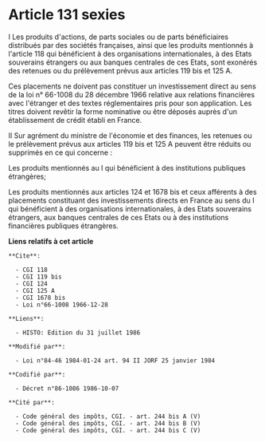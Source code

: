 # Article 131 sexies

I Les produits d'actions, de parts sociales ou de parts bénéficiaires distribués par des sociétés françaises, ainsi que les
produits mentionnés à l'article 118 qui bénéficient à des organisations internationales, à des Etats souverains étrangers ou
aux banques centrales de ces Etats, sont exonérés des retenues ou du prélèvement prévus aux articles 119 bis et 125 A.

Ces placements ne doivent pas constituer un investissement direct au sens de la loi n° 66-1008 du 28 décembre 1966 relative
aux relations financières avec l'étranger et des textes réglementaires pris pour son application. Les titres doivent revêtir
la forme nominative ou être déposés auprès d'un établissement de crédit établi en France.

II Sur agrément du ministre de l'économie et des finances, les retenues ou le prélèvement prévus aux articles 119 bis et 125
A peuvent être réduits ou supprimés en ce qui concerne :

Les produits mentionnés au I qui bénéficient à des institutions publiques étrangères;

Les produits mentionnés aux articles 124 et 1678 bis et ceux afférents à des placements constituant des investissements
directs en France au sens du I qui bénéficient à des organisations internationales, à des Etats souverains étrangers, aux
banques centrales de ces Etats ou à des institutions financières publiques étrangères.

**Liens relatifs à cet article**

	**Cite**:

	  - CGI 118
	  - CGI 119 bis
	  - CGI 124
	  - CGI 125 A
	  - CGI 1678 bis
	  - Loi n°66-1008 1966-12-28

	**Liens**:

	  - HISTO: Edition du 31 juillet 1986

	**Modifié par**:

	  - Loi n°84-46 1984-01-24 art. 94 II JORF 25 janvier 1984

	**Codifié par**:

	  - Décret n°86-1086 1986-10-07

	**Cité par**:

	  - Code général des impôts, CGI. - art. 244 bis A (V)
	  - Code général des impôts, CGI. - art. 244 bis B (V)
	  - Code général des impôts, CGI. - art. 244 bis C (V)
